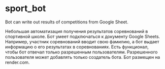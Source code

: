 # sport_bot
Bot can write out results of competitions from Google Sheet.

Небольшая автоматизация получения результатов соревнований в спортивной школе. Бот умеет подключаться к документу Google Sheets. Например, участник соревнований вводит свою фамилию, а бот выдает информацию о его результатах в соревнованиях. Есть функционал, чтобы бот отвечал только разрешенным пользователям. Разрешенного пользователя может добавлять только создатель бота.
Бот размещен на render.com. 
